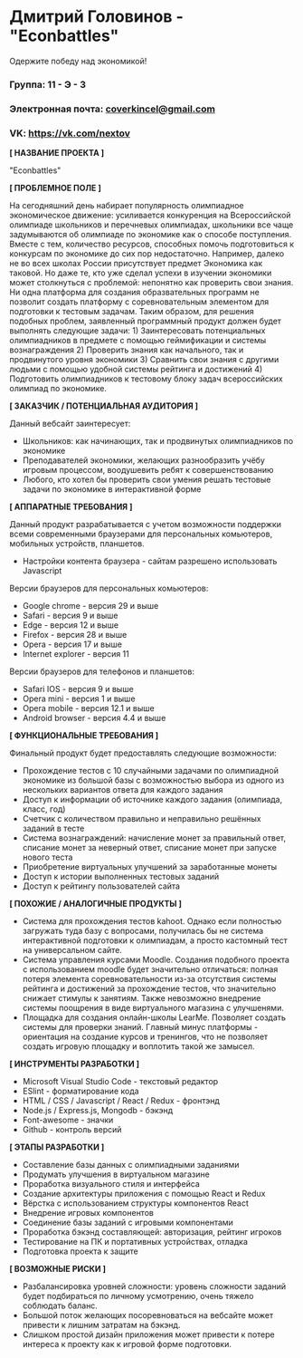 # Дмитрий Головинов - "Econbattles"
Одержите победу над экономикой!

### Группа: 11 - Э - 3
### Электронная почта: coverkincel@gmail.com
### VK: https://vk.com/nextov

**[ НАЗВАНИЕ ПРОЕКТА ]**

"Econbattles"

**[ ПРОБЛЕМНОЕ ПОЛЕ ]**

На сегодняшний день набирает популярность олимпиадное экономическое движение: усиливается конкуренция на Всероссийской олимпиаде школьников и перечневых олимпиадах, школьники все чаще задумываются об олимпиаде по экономике как о способе поступления. Вместе с тем, количество ресурсов, способных помочь подготовиться к конкурсам по экономике до сих пор недостаточно. Например, далеко не во всех школах России присутствует предмет Экономика как таковой. Но даже те, кто уже сделал успехи в изучении экономики может столкнуться с проблемой: непонятно как проверить свои знания. Ни одна платформа для создания образвательных программ не позволит создать платформу с соревновательным элементом для подготовки к тестовым задачам. Таким образом, для решения подобных проблем, заявленный программный продукт должен будет выполнять следующие задачи: 1) Заинтересовать потенциальных олимпиадников в предмете с помощью геймификации и системы вознаграждения 2) Проверить знания как начального, так и продвинутого уровня экономики 3) Сравнить свои знания с другими людьми с помощью удобной системы рейтинга и достижений 4) Подготовить олимпиадников к тестовому блоку задач всероссийских олимпиад по экономике. 


**[ ЗАКАЗЧИК / ПОТЕНЦИАЛЬНАЯ АУДИТОРИЯ ]**

Данный вебсайт заинтересует:

* Школьников: как начинающих, так и продвинутых олимпиадников по экономике
* Преподавателей экономики, желающих разнообразить учёбу игровым процессом, воодушевить ребят к совершенствованию
* Любого, кто хотел бы проверить свои умения решать тестовые задачи по экономике в интерактивной форме

**[ АППАРАТНЫЕ ТРЕБОВАНИЯ ]**

Данный продукт разрабатывается с учетом возможности поддержки всеми современными браузерами для персональных комьютеров, мобильных устройств, планшетов.

* Настройки контента браузера - сайтам разрешено использовать Javascript

Версии браузеров для персональных комьютеров:
* Google chrome - версия 29 и выше
* Safari - версия 9 и выше
* Edge - версия 12 и выше
* Firefox - версия 28 и выше
* Opera - версия 17 и выше
* Internet explorer - версия 11

Версии браузеров для телефонов и планшетов:
* Safari IOS - версия 9 и выше
* Opera mini - версия 1 и выше
* Opera mobile - версия 12.1 и выше
* Android browser - версия 4.4 и выше

**[ ФУНКЦИОНАЛЬНЫЕ ТРЕБОВАНИЯ ]**

Финальный продукт будет предоставлять следующие возможности:

* Прохождение тестов с 10 случайными задачами по олимпиадной экономике из большой базы с возможностью выбора из одного из нескольких вариантов ответа для каждого задания
* Доступ к информации об источнике каждого задания (олимпиада, класс, год)
* Счетчик с количеством правильно и неправильно решённых заданий в тесте
* Система вознаграждений: начисление монет за правильный ответ, списание монет за неверный ответ, списание монет при запуске нового теста
* Приобретение виртуальных улучшений за заработанные монеты
* Доступ к истории выполненных тестовых заданий
* Доступ к рейтингу пользователей сайта

**[ ПОХОЖИЕ / АНАЛОГИЧНЫЕ ПРОДУКТЫ ]**

* Система для прохождения тестов kahoot. Однако если полностью загружать туда базу с вопросами, получилась бы не система интерактивной подготовки к олимпиадам, а просто кастомный тест на универсальном сайте.
* Система управления курсами Moodle. Создания подобного проекта с использованием moodle будет значительно отличаться: полная потеря элемента соревновательности из-за отсутствия системы рейтинга и достижений за прохождение тестов, что значительно снижает стимулы к занятиям. Также невозможно внедрение системы поощрения в виде виртуального магазина с улучшенями. 
* Площадка для создания онлайн-школы LearMe. Позволяет создать системы для проверки знаний. Главный минус платформы - ориентация на создание курсов и тренингов, что не позволяет создать игровую площадку и воплотить такой же замысел. 

**[ ИНСТРУМЕНТЫ РАЗРАБОТКИ ]**

* Microsoft Visual Studio Code - текстовый редактор
* ESlint - форматирование кода
* HTML / CSS / Javascript / React / Redux - фронтэнд
* Node.js / Express.js, Mongodb - бэкэнд
* Font-awesome - значки
* Github - контроль версий

**[ ЭТАПЫ РАЗРАБОТКИ ]**

* Составление базы данных с олимпиадными заданиями
* Продумать улучшения в виртуальном магазине
* Проработка визуального стиля и интерфейса
* Создание архитектуры приложения с помощью React и Redux
* Вёрстка с использованием структуры компонентов React
* Внедрение игровых компонентов
* Соединение базы заданий с игровыми компонентами
* Проработка бэкэнд составляющей: авторизация, рейтинг игроков
* Тестирование на ПК и портативных устройствах, отладка
* Подготовка проекта к защите

**[ ВОЗМОЖНЫЕ РИСКИ ]**

* Разбалансировка уровней сложности: уровень сложности заданий будет подбираться по личному усмотрению, очень тяжело соблюдать баланс.
* Большой поток желающих посоревноваться на вебсайте может привести к лишним затратам на бэкэнд.
* Слишком простой дизайн приложения может привести к потере интереса к проекту как к игровой форме подготовки.
